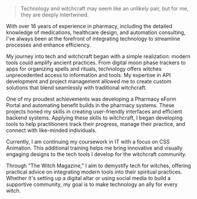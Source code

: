 <blockquote><p>Technology and witchcraft may seem like an unlikely pair, but for me, they are deeply intertwined.&nbsp;</p></blockquote><p>With over 16 years of experience in pharmacy, including the detailed knowledge of medications, healthcare design, and automation consulting, I've always been at the forefront of integrating technology to streamline processes and enhance efficiency.</p><p>My journey into tech and witchcraft began with a simple realization: modern tools could amplify ancient practices. From digital moon phase trackers to apps for organizing spells and rituals, technology offers witches unprecedented access to information and tools. My expertise in API development and project management allowed me to create custom solutions that blend seamlessly with traditional witchcraft.</p><p>One of my proudest achievements was developing a Pharmacy eForm Portal and automating benefit builds in the pharmacy systems. These projects honed my skills in creating user-friendly interfaces and efficient backend systems. Applying these skills to witchcraft, I began developing tools to help practitioners track their progress, manage their practice, and connect with like-minded individuals.</p><p>Currently, I am continuing my coursework in IT with a focus on CSS Animation. This additional training helps me bring innovative and visually engaging designs to the tech tools I develop for the witchcraft community.</p><p>Through "The Witch Magazine," I aim to demystify tech for witches, offering practical advice on integrating modern tools into their spiritual practices. Whether it's setting up a digital altar or using social media to build a supportive community, my goal is to make technology an ally for every witch.</p>